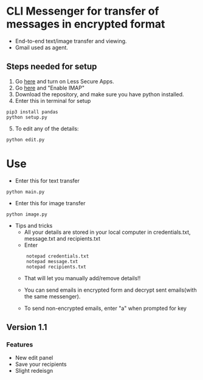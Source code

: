 # CLI Messenger for transfer of messages in encrypted format
- End-to-end text/image transfer and viewing. 
- Gmail used as agent. 


## Steps needed  for setup
1. Go [here](https://myaccount.google.com/lesssecureapps?pli=1&rapt=AEjHL4OB0tZ7ZJARqV-_kI_ePvVpf-MQGOxWf7Sol2BjdsfWBNzIMPoavfdbUY_zGwV17bhPyJTLKJKYE5VrU2egh9F4zBxP-A) and turn on Less Secure Apps.
2. Go [here](https://mail.google.com/mail/u/0/?tab=rm&ogbl#settings/fwdandpop) and "Enable IMAP"
3. Download the repository, and make sure you have python installed.
4. Enter this in terminal for setup
```
pip3 install pandas
python setup.py

```
5. To edit any of the details:
```
python edit.py
```
# Use 


- Enter this for text transfer 
```
python main.py
```


- Enter this for image transfer 
```
python image.py
```
- Tips and tricks
    - All your details are stored in your local computer in credentials.txt, message.txt and recipients.txt
    - Enter 
    ```
        notepad credentials.txt
        notepad message.txt
        notepad recipients.txt

    ``` 
    - That will let you manually add/remove details!!

    - You can send emails in encrypted form and decrypt sent emails(with the same messenger). 
    - To send non-encrypted emails, enter "a" when prompted for key



## Version 1.1
### Features 
- New edit panel
- Save your recipients
- Slight redeisgn






